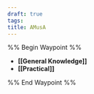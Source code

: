 ```yaml
---
draft: true
tags: 
title: AMusA
---
```


%% Begin Waypoint %%

- **[[General Knowledge]]**
- **[[Practical]]**

%% End Waypoint %%
